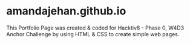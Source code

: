# amandajehan.github.io

This Portfolio Page was created & coded for Hacktiv8 - Phase 0, W4D3 Anchor Challenge by using HTML & CSS to create simple web pages.

